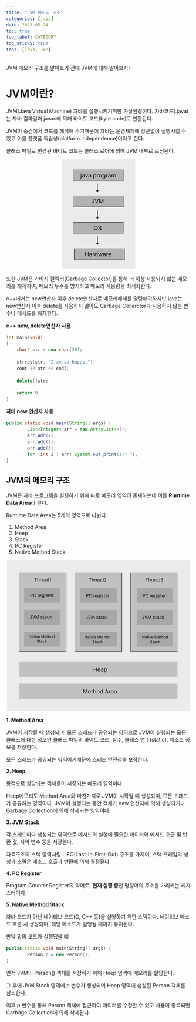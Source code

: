 ```yaml
---
title: "JVM 메모리 구조"
categories: [java]
date: 2023-05-14
toc: true
toc_label: CATEGORY
toc_sticky: true
tags: [java, JVM]
---
```


JVM 메모리 구조를 알아보기 전에 JVM에 대해 알아보자!

# JVM이란?

JVM(Java Virtual Machine) 자바를 실행시키기위한 가상환경이다. 자바코드(.java)는 자바 컴파일러 javac에 의해 바이트 코드(byte code)로 변환된다. 

JVM이 중간에서 코드를 해석해 주기때문에 자바는 운영체제에 상관없이 실행시킬 수 있고 이를 플랫폼 독립성(platform independence)이라고 한다.

클래스 파일로 변경된 바이트 코드는 클래스 로더에 의해 JVM 내부로 로딩된다.

<p align = "center"><img src='/../assets/images/posts/2023-05-14/1.svg' width="200"/></p>


또한 JVM은 가비지 컬렉터(Garbage Collector)를 통해 더 이상 사용되지 않는 메모리를 해제하여, 메모리 누수를 방지하고 메모리 사용량을 최적화한다. 

c++에서는 new연산자 이후 delete연산자로 메모리해제를 명령해야하지만 java는 new연산자 이후 delete를 사용하지 않아도 Garbage Collerctor가 사용하지 않는 변수나 메서드를 해제한다.

**c++ new, delete연산자 사용**

```cpp
int main(void)
{
    char* str = new char[20];

    strcpy(str, "I am so happy.");
    cout << str << endl;

    delete[]str;

    return 0;
}
```

**자바 new 연산자 사용**

```java
public static void main(String[] args) {
		List<Integer> arr = new ArrayList<>();		
		arr.add(1);
		arr.add(2);
		arr.add(3);
		for (int i : arr) System.out.print(1+" ");
}
```

## JVM의 메모리 구조

JVM은 자바 프로그램을 실행하기 위해 따로 메모리 영역이 존재하는데 이를 **Runtime Data Area**라 한다.

Runtime Data Area는 5개의 영역으로 나뉜다.

1. Method Area
2. Heep
3. Stack
4. PC Register
5. Native Method Stack


<p align = "center"><img src='/../assets/images/posts/2023-05-14/2.svg' width="500"/></p>


**1. Method Area**

JVM이 시작될 때 생성되며, 모든 스레드가 공유되는 영역으로 JVM이 실행되는 모든 클래스에 대한 정보인 클래스 파일의 바이트 코드, 상수, 클래스 변수(static), 메소드 정보를 저장한다.

모든 스레드가 공유되는 영역이기때문에 스레드 안전성을 보장한다.

**2. Heep**

동적으로 할당되는 객체들이 저장되는 메모리 영역이다. 

Heep메모리도 Method Area와 마찬가지로 JVM이 시작될 때 생성되며, 모든 스레드가 공유하는 영역이다. JVM이 실행되는 동안 객체가 new 연산자에 의해 생성되거나 Garbage Collection에 의해 삭제되는 영역이다.

**3. JVM Stack**

각 스레드마다 생성되는 영역으로 메서드의 실행에 필요한 데이터와 메서드 호출 및 반환 값, 지역 변수 등을 저장한다. 

자료구조의 스택 영역처럼 LIFO(Last-In-First-Out) 구조를 가지며, 스택 프레임의 생성과 소멸은 메소드 호출과 반환에 의해 결정된다.

**4. PC Register**

Program Counter Register의 약어로, **현재 실행 중**인 명령어의 주소를 가리키는 레지스터이다. 

**5. Native Method Stack**

자바 코드가 아닌 네이티브 코드(C, C++ 등)을 실행하기 위한 스택이다. 네이티브 메소드 호출 시 생성되며, 해당 메소드가 실행될 때까지 유지된다.

만약 밑의 코드가 실행됐을 떄

```cpp
public static void main(String[] args) {
		Person p = new Person();
}
```

먼저 JVM이 Person() 객체를 저장하기 위해 Heep 영역에 메모리를 할당한다. 

그 후에 JVM Stack 영역에 p 변수가 생성되어 Heep 영역에 생성된 Person 객체를 참조한다.

이후 p 변수를 통해 Person 객체에 접근하여 데이터를 수정할 수 있고 사용이 종료되면 Garbage Collection에 의해 삭제된다.